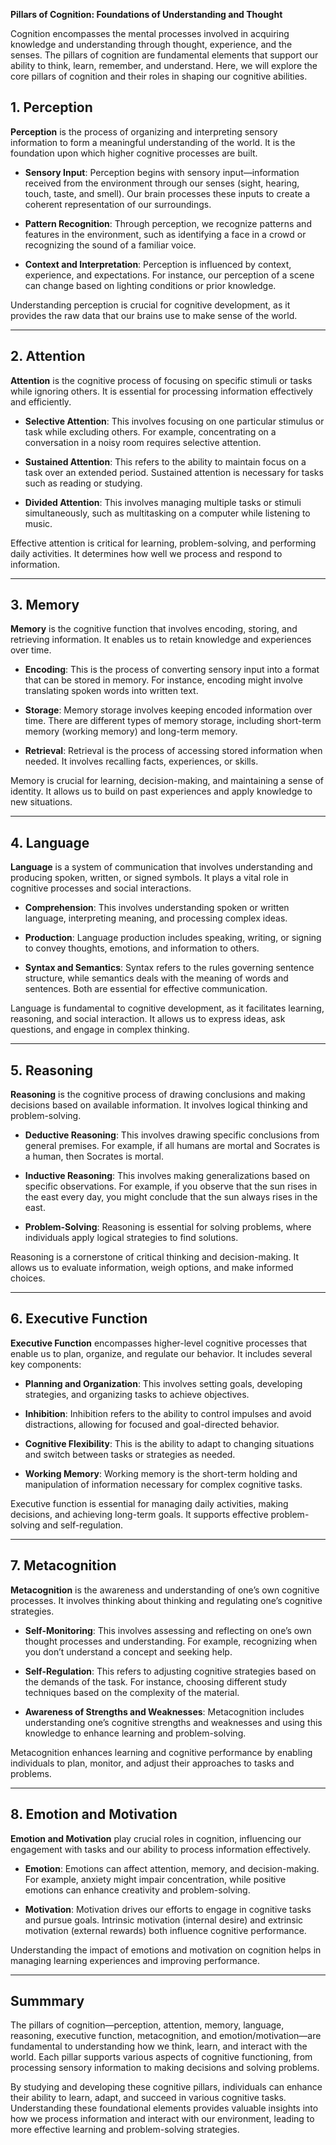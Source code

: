 **Pillars of Cognition: Foundations of Understanding and Thought**

Cognition encompasses the mental processes involved in acquiring knowledge and understanding through thought, experience, and the senses. The pillars of cognition are fundamental elements that support our ability to think, learn, remember, and understand. Here, we will explore the core pillars of cognition and their roles in shaping our cognitive abilities.

## **1. Perception**

**Perception** is the process of organizing and interpreting sensory information to form a meaningful understanding of the world. It is the foundation upon which higher cognitive processes are built.

- **Sensory Input**: Perception begins with sensory input—information received from the environment through our senses (sight, hearing, touch, taste, and smell). Our brain processes these inputs to create a coherent representation of our surroundings.

- **Pattern Recognition**: Through perception, we recognize patterns and features in the environment, such as identifying a face in a crowd or recognizing the sound of a familiar voice.

- **Context and Interpretation**: Perception is influenced by context, experience, and expectations. For instance, our perception of a scene can change based on lighting conditions or prior knowledge.

Understanding perception is crucial for cognitive development, as it provides the raw data that our brains use to make sense of the world.

---

## **2. Attention**

**Attention** is the cognitive process of focusing on specific stimuli or tasks while ignoring others. It is essential for processing information effectively and efficiently.

- **Selective Attention**: This involves focusing on one particular stimulus or task while excluding others. For example, concentrating on a conversation in a noisy room requires selective attention.

- **Sustained Attention**: This refers to the ability to maintain focus on a task over an extended period. Sustained attention is necessary for tasks such as reading or studying.

- **Divided Attention**: This involves managing multiple tasks or stimuli simultaneously, such as multitasking on a computer while listening to music.

Effective attention is critical for learning, problem-solving, and performing daily activities. It determines how well we process and respond to information.

---

## **3. Memory**

**Memory** is the cognitive function that involves encoding, storing, and retrieving information. It enables us to retain knowledge and experiences over time.

- **Encoding**: This is the process of converting sensory input into a format that can be stored in memory. For instance, encoding might involve translating spoken words into written text.

- **Storage**: Memory storage involves keeping encoded information over time. There are different types of memory storage, including short-term memory (working memory) and long-term memory.

- **Retrieval**: Retrieval is the process of accessing stored information when needed. It involves recalling facts, experiences, or skills.

Memory is crucial for learning, decision-making, and maintaining a sense of identity. It allows us to build on past experiences and apply knowledge to new situations.

---

## **4. Language**

**Language** is a system of communication that involves understanding and producing spoken, written, or signed symbols. It plays a vital role in cognitive processes and social interactions.

- **Comprehension**: This involves understanding spoken or written language, interpreting meaning, and processing complex ideas.

- **Production**: Language production includes speaking, writing, or signing to convey thoughts, emotions, and information to others.

- **Syntax and Semantics**: Syntax refers to the rules governing sentence structure, while semantics deals with the meaning of words and sentences. Both are essential for effective communication.

Language is fundamental to cognitive development, as it facilitates learning, reasoning, and social interaction. It allows us to express ideas, ask questions, and engage in complex thinking.

---

## **5. Reasoning**

**Reasoning** is the cognitive process of drawing conclusions and making decisions based on available information. It involves logical thinking and problem-solving.

- **Deductive Reasoning**: This involves drawing specific conclusions from general premises. For example, if all humans are mortal and Socrates is a human, then Socrates is mortal.

- **Inductive Reasoning**: This involves making generalizations based on specific observations. For example, if you observe that the sun rises in the east every day, you might conclude that the sun always rises in the east.

- **Problem-Solving**: Reasoning is essential for solving problems, where individuals apply logical strategies to find solutions.

Reasoning is a cornerstone of critical thinking and decision-making. It allows us to evaluate information, weigh options, and make informed choices.

---

## **6. Executive Function**

**Executive Function** encompasses higher-level cognitive processes that enable us to plan, organize, and regulate our behavior. It includes several key components:

- **Planning and Organization**: This involves setting goals, developing strategies, and organizing tasks to achieve objectives.

- **Inhibition**: Inhibition refers to the ability to control impulses and avoid distractions, allowing for focused and goal-directed behavior.

- **Cognitive Flexibility**: This is the ability to adapt to changing situations and switch between tasks or strategies as needed.

- **Working Memory**: Working memory is the short-term holding and manipulation of information necessary for complex cognitive tasks.

Executive function is essential for managing daily activities, making decisions, and achieving long-term goals. It supports effective problem-solving and self-regulation.

---

## **7. Metacognition**

**Metacognition** is the awareness and understanding of one’s own cognitive processes. It involves thinking about thinking and regulating one’s cognitive strategies.

- **Self-Monitoring**: This involves assessing and reflecting on one’s own thought processes and understanding. For example, recognizing when you don’t understand a concept and seeking help.

- **Self-Regulation**: This refers to adjusting cognitive strategies based on the demands of the task. For instance, choosing different study techniques based on the complexity of the material.

- **Awareness of Strengths and Weaknesses**: Metacognition includes understanding one’s cognitive strengths and weaknesses and using this knowledge to enhance learning and problem-solving.

Metacognition enhances learning and cognitive performance by enabling individuals to plan, monitor, and adjust their approaches to tasks and problems.

---

## **8. Emotion and Motivation**

**Emotion and Motivation** play crucial roles in cognition, influencing our engagement with tasks and our ability to process information effectively.

- **Emotion**: Emotions can affect attention, memory, and decision-making. For example, anxiety might impair concentration, while positive emotions can enhance creativity and problem-solving.

- **Motivation**: Motivation drives our efforts to engage in cognitive tasks and pursue goals. Intrinsic motivation (internal desire) and extrinsic motivation (external rewards) both influence cognitive performance.

Understanding the impact of emotions and motivation on cognition helps in managing learning experiences and improving performance.

---

## **Summmary**

The pillars of cognition—perception, attention, memory, language, reasoning, executive function, metacognition, and emotion/motivation—are fundamental to understanding how we think, learn, and interact with the world. Each pillar supports various aspects of cognitive functioning, from processing sensory information to making decisions and solving problems.

By studying and developing these cognitive pillars, individuals can enhance their ability to learn, adapt, and succeed in various cognitive tasks. Understanding these foundational elements provides valuable insights into how we process information and interact with our environment, leading to more effective learning and problem-solving strategies.